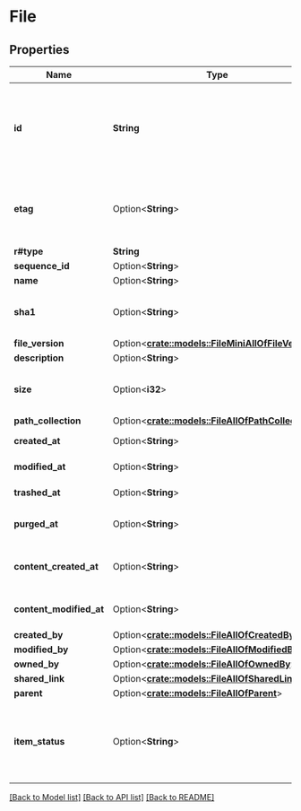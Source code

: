 # File

## Properties

Name | Type | Description | Notes
------------ | ------------- | ------------- | -------------
**id** | **String** | The unique identifier that represent a file.  The ID for any file can be determined by visiting a file in the web application and copying the ID from the URL. For example, for the URL `https://_*.app.box.com/files/123` the `file_id` is `123`. | 
**etag** | Option<**String**> | The HTTP `etag` of this file. This can be used within some API endpoints in the `If-Match` and `If-None-Match` headers to only perform changes on the file if (no) changes have happened. | [optional]
**r#type** | **String** | `file` | 
**sequence_id** | Option<**String**> |  | [optional]
**name** | Option<**String**> | The name of the file | [optional]
**sha1** | Option<**String**> | The SHA1 hash of the file. This can be used to compare the contents of a file on Box with a local file. | [optional]
**file_version** | Option<[**crate::models::FileMiniAllOfFileVersion**](File_Mini_allOf_file_version.md)> |  | [optional]
**description** | Option<**String**> | The optional description of this file | [optional]
**size** | Option<**i32**> | The file size in bytes. Be careful parsing this integer as it can get very large and cause an integer overflow. | [optional]
**path_collection** | Option<[**crate::models::FileAllOfPathCollection**](File_allOf_path_collection.md)> |  | [optional]
**created_at** | Option<**String**> | The date and time when the file was created on Box. | [optional]
**modified_at** | Option<**String**> | The date and time when the file was last updated on Box. | [optional]
**trashed_at** | Option<**String**> | The time at which this file was put in the trash. | [optional]
**purged_at** | Option<**String**> | The time at which this file is expected to be purged from the trash. | [optional]
**content_created_at** | Option<**String**> | The date and time at which this file was originally created, which might be before it was uploaded to Box. | [optional]
**content_modified_at** | Option<**String**> | The date and time at which this file was last updated, which might be before it was uploaded to Box. | [optional]
**created_by** | Option<[**crate::models::FileAllOfCreatedBy**](File_allOf_created_by.md)> |  | [optional]
**modified_by** | Option<[**crate::models::FileAllOfModifiedBy**](File_allOf_modified_by.md)> |  | [optional]
**owned_by** | Option<[**crate::models::FileAllOfOwnedBy**](File_allOf_owned_by.md)> |  | [optional]
**shared_link** | Option<[**crate::models::FileAllOfSharedLink**](File_allOf_shared_link.md)> |  | [optional]
**parent** | Option<[**crate::models::FileAllOfParent**](File_allOf_parent.md)> |  | [optional]
**item_status** | Option<**String**> | Defines if this item has been deleted or not.  * `active` when the item has is not in the trash * `trashed` when the item has been moved to the trash but not deleted * `deleted` when the item has been permanently deleted. | [optional]

[[Back to Model list]](../README.md#documentation-for-models) [[Back to API list]](../README.md#documentation-for-api-endpoints) [[Back to README]](../README.md)


